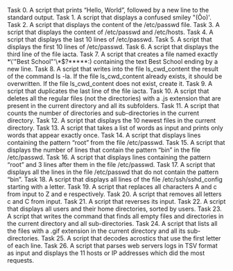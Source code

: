 Task 0. A script that prints “Hello, World”, followed by a new line to the standard output.
Task 1. A script that displays a confused smiley "(Ôo)'.
Task 2. A script that displays the content of the /etc/passwd file.
Task 3. A script that displays the content of /etc/passwd and /etc/hosts.
Task 4. A script that displays the last 10 lines of /etc/passwd.
Task 5. A script that displays the first 10 lines of /etc/passwd.
Task 6. A script that displays the third line of the file iacta.
Task 7. A script that creates a file named exactly \*\\'"Best School"\'\\*$\?\*\*\*\*\*:) containing the text Best School ending by a new line.
Task 8. A script that writes into the file ls_cwd_content the result of the command ls -la. If the file ls_cwd_content already exists, it should be overwritten. If the file ls_cwd_content does not exist, create it.
Task 9. A script that duplicates the last line of the file iacta.
Task 10. A script that deletes all the regular files (not the directories) with a .js extension that are present in the current directory and all its subfolders.
Task 11. A script that counts the number of directories and sub-directories in the current directory.
Task 12. A script that displays the 10 newest files in the current directory.
Task 13. A script that takes a list of words as input and prints only words that appear exactly once.
Task 14. A script that displays lines containing the pattern “root” from the file /etc/passwd.
Task 15. A script that displays the number of lines that contain the pattern “bin” in the file /etc/passwd.
Task 16. A script that displays lines containing the pattern “root” and 3 lines after them in the file /etc/passwd.
Task 17. A script that displays all the lines in the file /etc/passwd that do not contain the pattern “bin”.
Task 18. A script that displays all lines of the file /etc/ssh/sshd_config starting with a letter.
Task 19. A script that replaces all characters A and c from input to Z and e respectively.
Task 20. A script that removes all letters c and C from input.
Task 21. A script that reverses its input.
Task 22. A script that displays all users and their home directories, sorted by users.
Task 23. A script that writes the command that finds all empty files and directories in the current directory and all sub-directories.
Task 24. A script that lists all the files with a .gif extension in the current directory and all its sub-directories.
Task 25. A script that decodes acrostics that use the first letter of each line.
Task 26. A script that parses web servers logs in TSV format as input and displays the 11 hosts or IP addresses which did the most requests.
